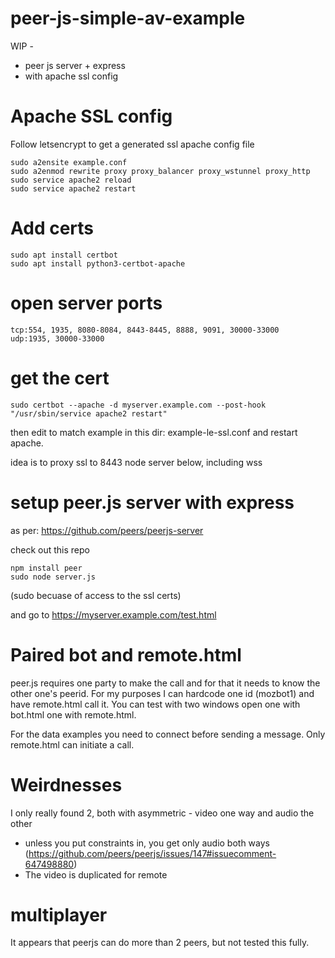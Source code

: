 # peer-js-simple-av-example

WIP -

 * peer js server + express
 * with apache ssl config

# Apache SSL config

Follow letsencrypt to get a generated ssl apache config file

```
sudo a2ensite example.conf
sudo a2enmod rewrite proxy proxy_balancer proxy_wstunnel proxy_http
sudo service apache2 reload
sudo service apache2 restart
```

# Add certs

```
sudo apt install certbot
sudo apt install python3-certbot-apache
```

# open server ports

    tcp:554, 1935, 8080-8084, 8443-8445, 8888, 9091, 30000-33000
    udp:1935, 30000-33000

# get the cert  

`sudo certbot --apache -d myserver.example.com --post-hook "/usr/sbin/service apache2 restart"`

then edit to match example in this dir: example-le-ssl.conf and restart apache.

idea is to proxy ssl to 8443 node server below, including wss

# setup peer.js server with express

as per: https://github.com/peers/peerjs-server

check out this repo

```
npm install peer
sudo node server.js
```

(sudo becuase of access to the ssl certs)

and go to https://myserver.example.com/test.html

# Paired bot and remote.html

peer.js requires one party to make the call and for that it needs to know the other one's peerid. For my purposes I can hardcode one id (mozbot1) and have remote.html call it. You can test with two windows open one with bot.html one with remote.html.

For the data examples you need to connect before sending a message. Only remote.html can initiate a call.

# Weirdnesses

I only really found 2, both with asymmetric - video one way and audio the other

 * unless you put constraints in, you get only audio both ways (https://github.com/peers/peerjs/issues/147#issuecomment-647498880)
 * The video is duplicated for remote

# multiplayer

It appears that peerjs can do more than 2 peers, but not tested this fully.
